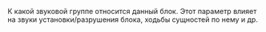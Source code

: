 К какой звуковой группе относится данный блок. Этот параметр влияет на звуки установки/разрушения блока, ходьбы сущностей по нему и др.